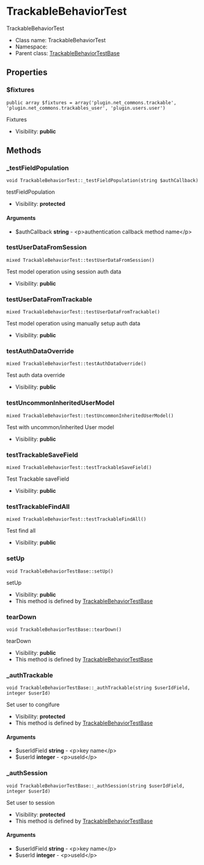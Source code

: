 TrackableBehaviorTest
===============

TrackableBehaviorTest




* Class name: TrackableBehaviorTest
* Namespace: 
* Parent class: [TrackableBehaviorTestBase](TrackableBehaviorTestBase.md)





Properties
----------


### $fixtures

    public array $fixtures = array('plugin.net_commons.trackable', 'plugin.net_commons.trackables_user', 'plugin.users.user')

Fixtures



* Visibility: **public**


Methods
-------


### _testFieldPopulation

    void TrackableBehaviorTest::_testFieldPopulation(string $authCallback)

testFieldPopulation



* Visibility: **protected**


#### Arguments
* $authCallback **string** - &lt;p&gt;authentication callback method name&lt;/p&gt;



### testUserDataFromSession

    mixed TrackableBehaviorTest::testUserDataFromSession()

Test model operation using session auth data



* Visibility: **public**




### testUserDataFromTrackable

    mixed TrackableBehaviorTest::testUserDataFromTrackable()

Test model operation using manually setup auth data



* Visibility: **public**




### testAuthDataOverride

    mixed TrackableBehaviorTest::testAuthDataOverride()

Test auth data override



* Visibility: **public**




### testUncommonInheritedUserModel

    mixed TrackableBehaviorTest::testUncommonInheritedUserModel()

Test with uncommon/inherited User model



* Visibility: **public**




### testTrackableSaveField

    mixed TrackableBehaviorTest::testTrackableSaveField()

Test Trackable saveField



* Visibility: **public**




### testTrackableFindAll

    mixed TrackableBehaviorTest::testTrackableFindAll()

Test find all



* Visibility: **public**




### setUp

    void TrackableBehaviorTestBase::setUp()

setUp



* Visibility: **public**
* This method is defined by [TrackableBehaviorTestBase](TrackableBehaviorTestBase.md)




### tearDown

    void TrackableBehaviorTestBase::tearDown()

tearDown



* Visibility: **public**
* This method is defined by [TrackableBehaviorTestBase](TrackableBehaviorTestBase.md)




### _authTrackable

    void TrackableBehaviorTestBase::_authTrackable(string $userIdField, integer $userId)

Set user to congifure



* Visibility: **protected**
* This method is defined by [TrackableBehaviorTestBase](TrackableBehaviorTestBase.md)


#### Arguments
* $userIdField **string** - &lt;p&gt;key name&lt;/p&gt;
* $userId **integer** - &lt;p&gt;useId&lt;/p&gt;



### _authSession

    void TrackableBehaviorTestBase::_authSession(string $userIdField, integer $userId)

Set user to session



* Visibility: **protected**
* This method is defined by [TrackableBehaviorTestBase](TrackableBehaviorTestBase.md)


#### Arguments
* $userIdField **string** - &lt;p&gt;key name&lt;/p&gt;
* $userId **integer** - &lt;p&gt;useId&lt;/p&gt;


